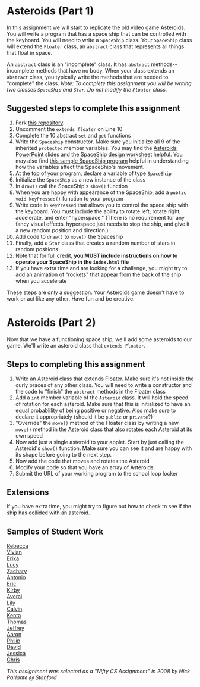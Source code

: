 Asteroids (Part 1)
==================
In this assignment we will start to replicate the old video game Asteroids. You will write a program that has a space ship that can be controlled with the keyboard. You will need to write a `SpaceShip` class. Your `SpaceShip` class will extend the `Floater` class, an `abstract` class that represents all things that float in space. 

An `abstract` class is an "incomplete" class. It has `abstract` methods--incomplete methods that have no body. When your class extends an `abstract` class, you typically write the methods that are needed to "complete" the class. _Note: To complete this assignment you will be writing two classes `SpaceShip` and `Star`. Do not modify the `Floater` class._

Suggested steps to complete this assignment
-------------------------------------------

1. Fork [this repository](https://github.com/APCSLowell/AsteroidsGame).
2. Uncomment the `extends floater` on Line 10
3. Complete the 10 abstract `set` and `get` functions
4. Write the `Spaceship` constructor. Make sure you initialize all 9 of the inherited `protected` member variables. You may find the [Asteroids PowerPoint](https://drive.google.com/file/d/0Bz2ZkT6qWPYTYjU0NDE5ZDYtYzEwOS00MGNlLTk0OGMtODBhODI3N2JiYzRi/view?usp=sharing) slides and the [SpaceShip design worksheet](https://drive.google.com/file/d/0Bz2ZkT6qWPYTRDJvNUJRdXFjNGs/view?usp=sharing) helpful. You may also find [this sample SpaceShip program](https://56d4b6566b56a59e1f634ea30f548666c459899d.googledrive.com/host/0Bz2ZkT6qWPYTallTVFJBOWdNcDQ/) helpful in understanding how the variables affect the SpaceShip's movement.
5. At the top of your program, declare a variable of type `SpaceShip`
6. Initialize the `SpaceShip` as a new instance of the class
7. In `draw()` call the SpaceShip's `show()` function
8. When you are happy with appearance of the SpaceShip, add a `public void keyPressed()` function to your program
9. Write code in `keyPressed` that allows you to control the space ship with the keyboard. You must include the ability to rotate left, rotate right, accelerate, and enter "hyperspace." (There is no requirement for any fancy visual effects, hyperspace just needs to stop the ship, and give it a new random position and direction.)
10. Add code to `draw()` to `move()` the Spaceship
11. Finally, add a `Star` class that creates a random number of stars in random positions
12. Note that for full credit, **you MUST include instructions on how to operate your SpaceShip in the `index.html` file**
12. If you have extra time and are looking for a challenge, you might try to add an animation of "rockets" that appear from the back of the ship when you accelerate

These steps are only a suggestion. Your Asteroids game doesn't have to work or act like any other. Have fun and be creative.

Asteroids (Part 2)
==================
Now that we have a functioning space ship, we'll add some asteroids to our game. We'll write an asteroid class that `extends Floater`.

Steps to completing this assignment
-----------------------------------

1. Write an Asteroid class that extends Floater. Make sure it's not inside the curly braces of any other class. You will need to
write a constructor and the code to "finish" the `abstract` methods in the Floater class
2. Add a `int` member variable of the `Asteroid` class. It will hold the speed of rotation for each asteroid. Make sure that this is initialized to have an equal probablility of being positive or negative. Also make sure to declare it appropriately (should it be `public` or `private`?)
3. "Override" the `move()` method of the Floater class by writing a new `move()` method in the Asteroid class that also rotates each Asteroid at its own speed
4. Now add just a single asteroid to your applet. Start by just calling the Asteroid's `show()` function. Make sure you can see it and are happy with its shape before going to the next step.
5. Now add the code that moves and rotates the Asteroid
6. Modify your code so that you have an array of Asteroids.
7. Submit the URL of your working program to the school loop locker

Extensions
----------

If you have extra time, you might try to figure out how to check to see if the ship has collided with an asteroid.
 


Samples of Student Work
-----------------------
[Rebecca](http://rebeccachen1.github.io/AsteroidsGame/)  
[Vivian](http://vivianlam.github.io/AsteroidsGame/)  
[Erika](http://bekutaa.github.io/AsteroidsGame/)   
[Lucy](http://luchen825.github.io/AsteroidsGame/)   
[Zachary](https://zachooz.github.io/AsteroidsGame/)   
[Antonio](https://adcarmona.github.io/AsteroidsGame/)   
[Eric](http://ericheung1231.github.io/AsteroidsGame/)  
[Kirby](http://kichoy.github.io/AsteroidsGame/)   
[Averal](http://avekan33.github.io/AsteroidsGame/)   
[Lily](http://magicallilicorn.github.io/AsteroidsGame/)   
[Calvin](http://icalvin12.github.io/AsteroidsGame/)   
[Kenta](http://redtorch.github.io/AsteroidsGame/)   
[Thomas](http://tomikam.github.io/AsteroidsGame/)  
[Jeffrey](http://jeffreyyin1.github.io/AsteroidsGame/)  
[Aaron](http://aaronchowapcs.github.io/Lightning/)  
[Philip](http://philiphuang2.github.io/AsteroidsGame/)  
[David](http://inthehat.github.io/AsteroidsGame/)  
[Jessica](http://happyjessica97.github.io/AsteroidsGame/)   
[Chris](http://chrisma1.github.io/AsteroidsGame/)   

*This assignment was selected as a "Nifty CS Assignment" in 2008 by Nick Parlante @ Stanford*
